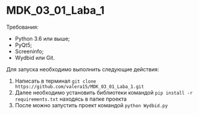 # MDK_03_01_Laba_1

Требования:
- Python 3.6 или выше;
- PyQt5;
- Screeninfo;
- Wydbid или Git.

Для запуска необходимо выполнить следующие действия:
1. Написать в терминал `git clone https://github.com/valera15/MDK_03_01_Laba_1.git`
2. Далее необходимо установить библиотеки командой `pip install -r requirements.txt` находясь в папке проекта
3. После можно запустить проект командой `python Wydbid.py`


